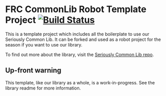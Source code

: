 # FRC CommonLib Robot Template Project [![Build Status](https://travis-ci.org/Team488/FRCRobotTemplate.svg?branch=master)](https://travis-ci.org/Team488/FRCRobotTemplate)

This is a template project which includes all the boilerplate to use our Seriously Common Lib. It can be forked and used as a robot project for the season if you want to use our library.

To find out more about the library, visit the [Seriously Common Lib repo](https://github.com/Team488/SeriouslyCommonLib).

## Up-front warning

This template, like our library as a whole, is a work-in-progress. See the library readme for more information.
